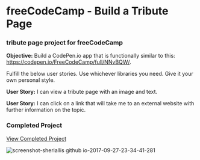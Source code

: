 # freeCodeCamp - Build a Tribute Page
### tribute page project for freeCodeCamp

**Objective:** Build a CodePen.io app that is functionally similar to this: https://codepen.io/FreeCodeCamp/full/NNvBQW/.

Fulfill the below user stories. Use whichever libraries you need. Give it your own personal style.

**User Story:** I can view a tribute page with an image and text.

**User Story:** I can click on a link that will take me to an external website with further information on the topic.

### Completed Project
[View Completed Project](https://sheriallis.github.io/fcc-projects/front-end-certification/tribute-page/)

![screenshot-sheriallis github io-2017-09-27-23-34-41-281](https://user-images.githubusercontent.com/1948858/30939242-1249b836-a3dd-11e7-8907-3576aeed21d7.png)
